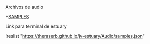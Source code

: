 Archivos de audio

+[SAMPLES](samples.json)

Link para terminal de estuary

!reslist "https://theraserb.github.io/jv-estuary/Audio/samples.json"



